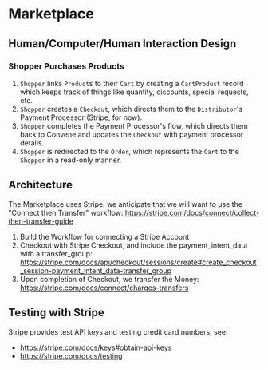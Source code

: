 # Marketplace

## Human/Computer/Human Interaction Design

### Shopper Purchases Products

<!-- it would be cool if someone could Mermaid this -->

1. `Shopper` links `Product`s to their `Cart` by creating a `CartProduct` record which keeps track of things like quantity, discounts, special requests, etc.
2. `Shopper` creates a `Checkout`, which directs them to the `Distributor`'s Payment Processor (Stripe, for now).
3. `Shopper` completes the Payment Processor's flow, which directs them back to Convene and updates the `Checkout` with payment processor details.
4. `Shopper` is redirected to the `Order`, which represents the `Cart` to the `Shopper` in a read-only manner.

## Architecture

The Marketplace uses Stripe, we anticipate that we will want to use the "Connect then Transfer" workflow: https://stripe.com/docs/connect/collect-then-transfer-guide

1. Build the Workflow for connecting a Stripe Account
2. Checkout with Stripe Checkout, and include the payment_intent_data with a transfer_group: https://stripe.com/docs/api/checkout/sessions/create#create_checkout_session-payment_intent_data-transfer_group
3. Upon completion of Checkout, we transfer the Money: https://stripe.com/docs/connect/charges-transfers

## Testing with Stripe

Stripe provides test API keys and testing credit card numbers, see:
* https://stripe.com/docs/keys#obtain-api-keys
* https://stripe.com/docs/testing
